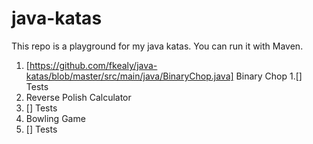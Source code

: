 # java-katas

This repo is a playground for my java katas. You can run it with Maven.

1. [https://github.com/fkealy/java-katas/blob/master/src/main/java/BinaryChop.java] Binary Chop
  1.[] Tests
1. Reverse Polish Calculator
  1. [] Tests
1. Bowling Game
  1. [] Tests

